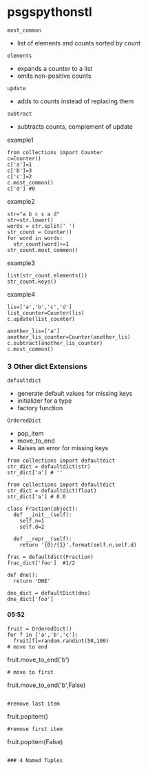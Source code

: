 # psgspythonstl


```
most_common
```
- list of elements and counts sorted by count

```
elements
```
- expands a counter to a list
- omits non-positive counts


```
update
```
- adds to counts instead of replacing them


```
subtract
```
- subtracts counts, complement of update

example1
```
from collections import Counter
c=Counter()
c['a']=1
c['b']=3
c['c']=2
c.most_common()
c['d'] #0
```


example2
```
str="a b c s a d"
str=str.lower()
words = str.split(' ')
str_count = Counter()
for word in words:
  str_count[word]+=1
str_count.most_common()
```
example3
```
list(str_count.elements())
str_count.keys()
```
example4
```
lis=['a','b','c','d']
list_counter=Counter(lis)
c.update(list_counter)

another_lis=['a']
another_lis_counter=Counter(another_lis)
c.subtract(another_lis_counter)
c.most_common()
```


### 3 Other dict Extensions
```
defaultdict
```
- generate default values for missing keys
- initializer for a type
- factory function

```
OrderedDict
```
- pop_item
- move_to_end
- Raises an error for missing keys


```
from collections import defaultdict
str_dict = defaultdict(str)
str_dict['a'] # ''
```
```
from collections import defaultdict
str_dict = defaultdict(float)
str_dict['a'] # 0.0
```

```
class Fraction(object):
  def __init__(self):
    self.n=1
    self.d=2
  
  def __repr__(self):
    return '{0}/{1}'.format(self.n,self.d)
```
```
frac = defaultdict(Fraction)
frac_dict['foo']  #1/2
```

```
def dne():
  return 'DNE'

dne_dict = defaultDict(dne)
dne_dict['foo']
```
#### 05:52
```
fruit = OrderedDict()
for f in ['a','b','c']:
  fruit[f]=random.randint(50,100)
# move to end
```
fruit.move_to_end('b')
```
# move to first
```
fruit.move_to_end('b',False)
```

#remove last item
```
fruit.popitem()
```
#remove first item
```
fruit.popitem(False)
```

### 4 Named Tuples

